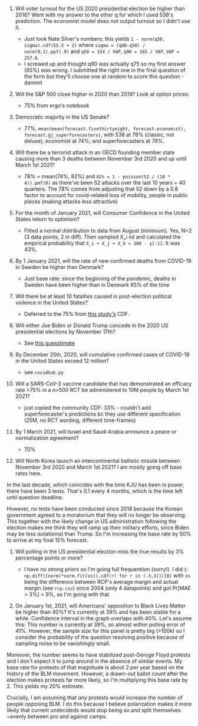 1. Will voter turnout for the US 2020 presidential election be higher than 2016? Went with my answer to the other q for which I used 538's prediction. The economist model does not output turnout so I didn't use it.
    - Just took Nate Silver's numbers; this yields `1 - norm(q50, sigma).cdf(55.5 + 2)` where `sigma = (q90-q50) / norm(0,1).ppf(.9)` and `q50 = 154 / VAP`, `q90 = 165 / VAP`, `VAP = 257.6`.
    - I screwed up and thought q90 was actually q75 so my first answer (65%) was wrong. I submitted the right one in the final question of the form but they'll choose one at random to score this question - dammit

1. Will the S&P 500 close higher in 2020 than 2019? Look at option prices:
    - 75% from ergo's notebook

1. Democratic majority in the US Senate?
    - 77%, `mean(mean(forecast.fivethirtyeight, forecast.economist), forecast.gj_superforecasters)`, with 538 at 78% (classic, not deluxe); economist at 74%; and superforecasters at 78%.

1. Will there be a terrorist attack in an OECD founding member state causing more than 3 deaths between November 3rd 2020 and up until March 1st 2021?
    - 78% = mean(74%, 82%) and `82% = 1 - poisson(52 / (10 * 4)).pmf(0)` as there've been 52 attacks over the last 10 years = 40 quarters. The 78% comes from adjusting that 52 down by a 0.8 factor to account for covid-related loss of mobility, people in public places (making attacks less attractive)

1. For the month of January 2021, will Consumer Confidence in the United States return to optimism?
    - Fitted a normal distribution to data from August (minimum). Yes, N=2 (3 data points, 2 in diff). Then sampled X_i iid and calculated the empirical probability that `X_i + X_j + X_k > 100 - y[-1]`. It was 43%.

1. By 1 January 2021, will the rate of new confirmed deaths from COVID-19 in Sweden be higher than Denmark?
    - Just base rate: since the beginning of the pandemic, deaths in Sweden have been higher than in Denmark 85% of the time

1. Will there be at least 10 fatalites caused in post-election political violence in the United States?
    - Deferred to the 75% from [this study's](https://drive.google.com/file/d/1CbkMoNE7eftNwHl5yC71MDmeXJTvzfk9/view) CDF.

1. Will either Joe Biden or Donald Trump concede in the 2020 US presidential elections by November 17th?
    - See [this guesstimate](https://www.getguesstimate.com/models/17096)

1. By December 25th, 2020, will cumulative confirmed cases of COVID-19 in the United States exceed 12 million?
    - see `covidhub.py`

1. Will a SARS-CoV-2 vaccine candidate that has demonstrated an efficacy rate >75% in a n>500 RCT be administered to 10M people by March 1st 2021?
    - just copied the community CDF: 33% - couldn't add superforecaster's predictions bc they use different specification (25M, no RCT wording, different time-frames)

1. By 1 March 2021, will Israel and Saudi Arabia announce a peace or normalization agreement?
    - 70%

1. Will North Korea launch an intercontinental ballistic missile between November 3rd 2020 and March 1st 2021?
I am mostly going off base rates here.

In the last decade, which coincides with the time KJU has been in power, there have been 3 tests. That's 0.1 every 4 months, which is the time left until question deadline.

However, no tests have been conducted since 2018 because the Korean government agreed to a moratorium that they will no longer be observing. This together with the likely change in US administration following the election makes me think they will ramp up their military efforts, since Biden may be less isolationist than Trump. So I'm increasing the base rate by 50% to arrive at my final 15% forecast.

1. Will polling in the US presidential election miss the true results by 3% percentage points or more?
    - I have no strong priors so I'm going full frequentism (sorry!). I did `1-np.diff([norm(*norm.fit(xs)).cdf(r) for r in (-3,3)])[0]` with `xs` being the difference between RCP's average margin and actual margin (see `rcp.csv`) since 2004 (only 4 datapoints) and got Pr[MAE > 3%] = 9%, so I'm going with that

1. On January 1st, 2021, will Americans' opposition to Black Lives Matter be higher than 40%? It's currently at 39% and has been stable for a while. Confidence interval in the graph overlaps with 40%. Let's assume this:
This number is currently at 39%, so almost within polling error of 41%. However, the sample size for this panel is pretty big (>100k) so I consider the probability of the question resolving positive because of sampling noise to be vanishingly small.

Moreover, the number seems to have stabilized post-Geroge Floyd protests and I don't expect it to jump around in the absence of similar events. My base rate for protests of that magnitude is about 2 per year based on the history of the BLM movement. However, a drawn-out ballot count after the election makes protests far more likely, so I'm multiplying this base rate by 2. This yields my 20% estimate.

Crucially, I am assuming that _any_ protests would increase the number of people opposing BLM. I do this because I believe polarization makes it more likely that current undecideds would stop being so and split themselves ~evenly between pro and against camps.